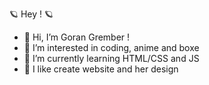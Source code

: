 🪐 Hey ! 🪐

- 👋 Hi, I’m Goran Grember !
- 👀 I’m interested in coding, anime and boxe
- 🌱 I’m currently learning HTML/CSS and JS
- 💞️ I like create website and her design

<!---
goran-grember/goran-grember is a ✨ special ✨ repository because its `README.md` (this file) appears on your GitHub profile.
You can click the Preview link to take a look at your changes.
--->
